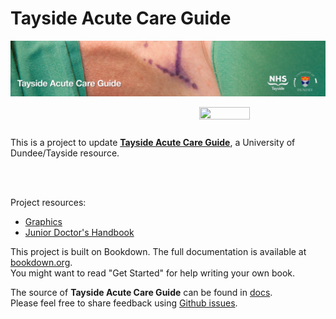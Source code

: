 # Tayside Acute Care Guide

[![](docs/banner-acute-care-guide.jpg)](https://fergustaylor.github.io/acutecareguide/)

<a href="https://fergustaylor.github.io/acutecareguide/"><img width="40%" height="40%" src="https://raw.githubusercontent.com/fergustaylor/acutecareguide/master/University-of-Dundee-Logos/STACKED%20LOGO/A4%20CMYK%20Logo%40100%25/A4_UoD_LOGO%20CMYK%40100%25%20%40300dpi.jpg" align="right" /></a>

<br>
<br>

This is a project to update [**Tayside Acute Care Guide**](https://blogs.cmdn.dundee.ac.uk/acutecareguide/), a University of Dundee/Tayside resource.

<br>
<br>

Project resources:
- [Graphics](https://www.dundee.ac.uk/brand/toolkit/logo/)
- [Junior Doctor's Handbook](https://www.nhstayside.scot.nhs.uk/WorkingWithUs/InformationforStaffandClinicians/PROD_231331/index.htm)

This project is built on Bookdown. The full documentation is available at [bookdown.org](https://bookdown.org/yihui/bookdown). <br> You might want to read "Get Started" for help writing your own book.

The source of **Tayside Acute Care Guide** can be found in [docs](https://github.com/fergustaylor/acutecareguide/docs). 
<br> Please feel free to share feedback using [Github issues](https://github.com/fergustaylor/acutecareguide/issues).
